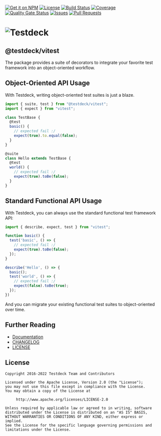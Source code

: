 [![Get it on NPM](https://img.shields.io/npm/v/@testdeck/vitest.svg)](https://www.npmjs.com/package/@testdeck/vitest)
[![License](https://img.shields.io/badge/License-Apache_2.0-blue.svg)](https://opensource.org/licenses/Apache-2.0)
[![Build Status](https://github.com/testdeck/testdeck/actions/workflows/ci.yml/badge.svg)](https://github.com/testdeck/testdeck/actions/workflows/ci.yml)
[![Coverage](https://sonarcloud.io/api/project_badges/measure?project=testdeck_vitest&metric=coverage)](https://sonarcloud.io/summary/new_code?id=testdeck_vitest)
[![Quality Gate Status](https://sonarcloud.io/api/project_badges/measure?project=testdeck_vitest&metric=alert_status)](https://sonarcloud.io/summary/new_code?id=testdeck_vitest)
[![Issues](https://img.shields.io/github/issues/testdeck/testdeck/@testdeck/vitest)](https://github.com/testdeck/testdeck/issues)
[![Pull Requests](https://img.shields.io/github/issues-pr/testdeck/testdeck/@testdeck/vitest)](https://github.com/testdeck/testdeck/pulls)

# ![Testdeck](https://raw.githubusercontent.com/testdeck/testdeck/main/docs/assets/testdeck-wide.svg)

## @testdeck/vitest

The package provides a suite of decorators to integrate your favorite test framework into an object-oriented workflow.

## Object-Oriented API Usage
With Testdeck, writing object-oriented test suites is just a blaze.

``` TypeScript
import { suite, test } from "@testdeck/vitest";
import { expect } from "vitest";

class TestBase {
  @test
  basic() {
    // expected fail :/
    expect(true).to.equal(false);
  }
}

@suite
class Hello extends TestBase {
  @test
  world() {
    // expected fail :/
    expect(true).toBe(false);
  }
}
```

## Standard Functional API Usage
With Testdeck, you can always use the standard functional test framework API:

``` TypeScript
import { describe, expect, test } from "vitest";

function basic() {
  test('basic', () => {
    // expected fail :/
    expect(true).toBe(false);
  });
}

describe('Hello', () => {
  basic();
  test('world', () => {
    // expected fail :/
    expect(false).toBe(true);
  });
})
```

And you can migrate your existing functional test suites to object-oriented over time.

## Further Reading

- [Documentation](https://testdeck.org)
- [CHANGELOG](https://github.com/testdeck/testdeck/blob/main/CHANGELOG.md)
- [LICENSE](https://github.com/testdeck/testdeck/blob/main/LICENSE)

## License

```
Copyright 2016-2022 Testdeck Team and Contributors

Licensed under the Apache License, Version 2.0 (the "License");
you may not use this file except in compliance with the License.
You may obtain a copy of the License at

     http://www.apache.org/licenses/LICENSE-2.0

Unless required by applicable law or agreed to in writing, software
distributed under the License is distributed on an "AS IS" BASIS,
WITHOUT WARRANTIES OR CONDITIONS OF ANY KIND, either express or implied.
See the License for the specific language governing permissions and
limitations under the License.
```
